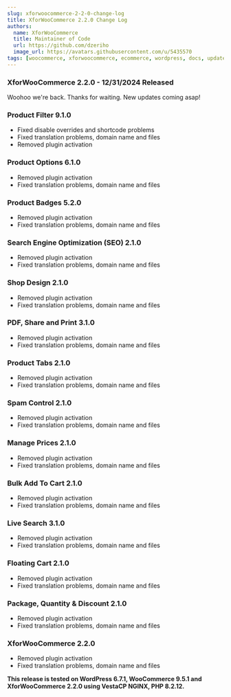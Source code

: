 ```yaml
---
slug: xforwoocommerce-2-2-0-change-log
title: XforWooCommerce 2.2.0 Change Log
authors:
  name: XforWooCommerce
  title: Maintainer of Code
  url: https://github.com/dzeriho
  image_url: https://avatars.githubusercontent.com/u/5435570
tags: [woocommerce, xforwoocommerce, ecommerce, wordpress, docs, update, woo]
---
```


### XforWooCommerce 2.2.0 - 12/31/2024 Released

Woohoo we're back. Thanks for waiting. New updates coming asap!

### Product Filter 9.1.0
- Fixed disable overrides and shortcode problems
- Fixed translation problems, domain name and files
- Removed plugin activation

### Product Options 6.1.0
- Removed plugin activation
- Fixed translation problems, domain name and files

### Product Badges 5.2.0
- Removed plugin activation
- Fixed translation problems, domain name and files

### Search Engine Optimization (SEO) 2.1.0
- Removed plugin activation
- Fixed translation problems, domain name and files

### Shop Design 2.1.0
- Removed plugin activation
- Fixed translation problems, domain name and files

### PDF, Share and Print 3.1.0
- Removed plugin activation
- Fixed translation problems, domain name and files

### Product Tabs 2.1.0
- Removed plugin activation
- Fixed translation problems, domain name and files

### Spam Control 2.1.0
- Removed plugin activation
- Fixed translation problems, domain name and files

### Manage Prices 2.1.0
- Removed plugin activation
- Fixed translation problems, domain name and files

### Bulk Add To Cart 2.1.0
- Removed plugin activation
- Fixed translation problems, domain name and files

### Live Search 3.1.0
- Removed plugin activation
- Fixed translation problems, domain name and files

### Floating Cart 2.1.0
- Removed plugin activation
- Fixed translation problems, domain name and files

### Package, Quantity & Discount 2.1.0
- Removed plugin activation
- Fixed translation problems, domain name and files

### XforWooCommerce 2.2.0
- Removed plugin activation
- Fixed translation problems, domain name and files

**This release is tested on WordPress 6.7.1, WooCommerce 9.5.1 and XforWooCommerce 2.2.0 using VestaCP NGINX, PHP 8.2.12.**
